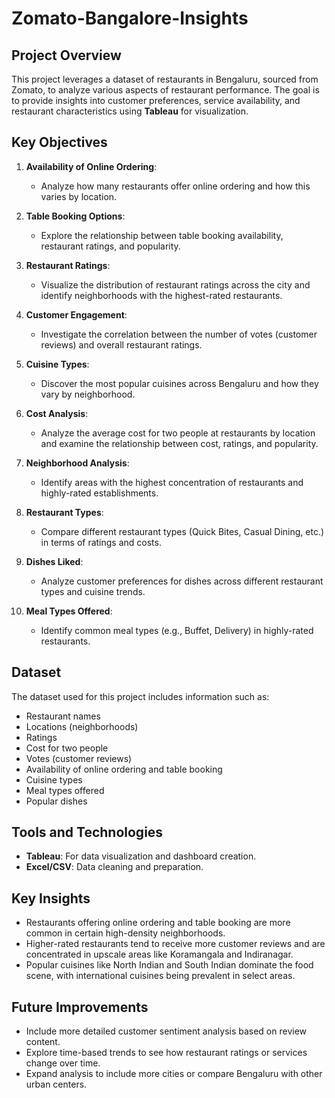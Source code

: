 # Zomato-Bangalore-Insights
## Project Overview

This project leverages a dataset of restaurants in Bengaluru, sourced from Zomato, to analyze various aspects of restaurant performance. The goal is to provide insights into customer preferences, service availability, and restaurant characteristics using **Tableau** for visualization.

## Key Objectives

1. **Availability of Online Ordering**: 
   - Analyze how many restaurants offer online ordering and how this varies by location.
  
2. **Table Booking Options**: 
   - Explore the relationship between table booking availability, restaurant ratings, and popularity.

3. **Restaurant Ratings**: 
   - Visualize the distribution of restaurant ratings across the city and identify neighborhoods with the highest-rated restaurants.

4. **Customer Engagement**: 
   - Investigate the correlation between the number of votes (customer reviews) and overall restaurant ratings.

5. **Cuisine Types**: 
   - Discover the most popular cuisines across Bengaluru and how they vary by neighborhood.

6. **Cost Analysis**: 
   - Analyze the average cost for two people at restaurants by location and examine the relationship between cost, ratings, and popularity.

7. **Neighborhood Analysis**: 
   - Identify areas with the highest concentration of restaurants and highly-rated establishments.

8. **Restaurant Types**: 
   - Compare different restaurant types (Quick Bites, Casual Dining, etc.) in terms of ratings and costs.

9. **Dishes Liked**: 
   - Analyze customer preferences for dishes across different restaurant types and cuisine trends.

10. **Meal Types Offered**: 
    - Identify common meal types (e.g., Buffet, Delivery) in highly-rated restaurants.

## Dataset

The dataset used for this project includes information such as:
- Restaurant names
- Locations (neighborhoods)
- Ratings
- Cost for two people
- Votes (customer reviews)
- Availability of online ordering and table booking
- Cuisine types
- Meal types offered
- Popular dishes

## Tools and Technologies

- **Tableau**: For data visualization and dashboard creation.
- **Excel/CSV**: Data cleaning and preparation.

## Key Insights

- Restaurants offering online ordering and table booking are more common in certain high-density neighborhoods.
- Higher-rated restaurants tend to receive more customer reviews and are concentrated in upscale areas like Koramangala and Indiranagar.
- Popular cuisines like North Indian and South Indian dominate the food scene, with international cuisines being prevalent in select areas.

## Future Improvements

- Include more detailed customer sentiment analysis based on review content.
- Explore time-based trends to see how restaurant ratings or services change over time.
- Expand analysis to include more cities or compare Bengaluru with other urban centers.
